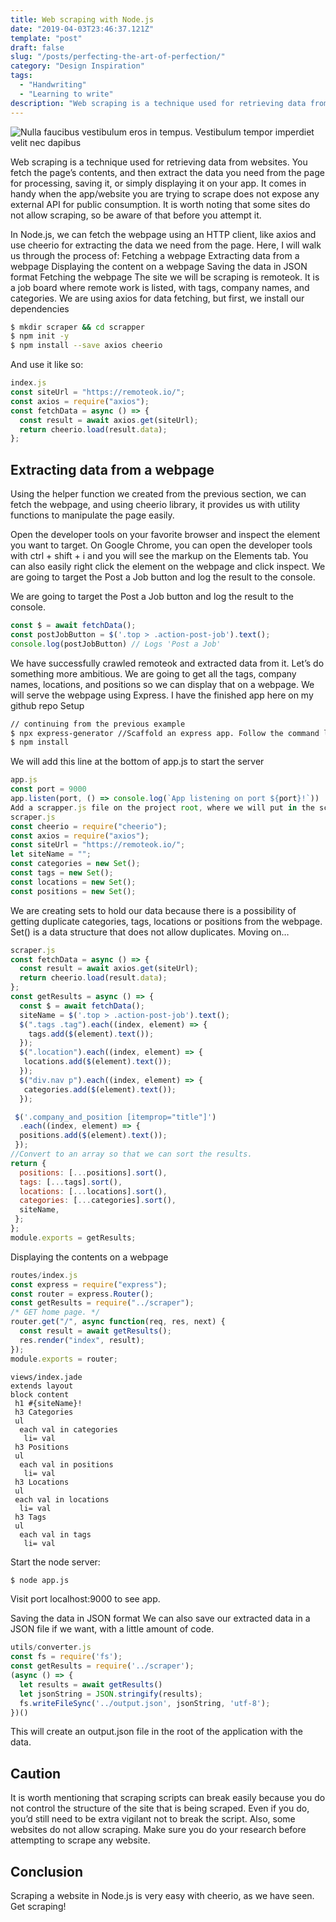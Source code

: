 ```yaml
---
title: Web scraping with Node.js
date: "2019-04-03T23:46:37.121Z"
template: "post"
draft: false
slug: "/posts/perfecting-the-art-of-perfection/"
category: "Design Inspiration"
tags:
  - "Handwriting"
  - "Learning to write"
description: "Web scraping is a technique used for retrieving data from websites. You fetch the page’s contents, and then extract the data you need from the page for processing, saving it, or simply displaying it on your app. It comes in handy when the app/website you are trying to scrape does not expose any external API for public consumption. It is worth noting that some sites do not allow scraping, so be aware of that before you attempt it."
---
```


![Nulla faucibus vestibulum eros in tempus. Vestibulum tempor imperdiet velit nec dapibus](/media/image-2.jpg)

Web scraping is a technique used for retrieving data from websites. You fetch the page’s contents, and then extract the data you need from the page for processing, saving it, or simply displaying it on your app. It comes in handy when the app/website you are trying to scrape does not expose any external API for public consumption. It is worth noting that some sites do not allow scraping, so be aware of that before you attempt it.

In Node.js, we can fetch the webpage using an HTTP client, like axios and use cheerio for extracting the data we need from the page.
Here, I will walk us through the process of:
Fetching a webpage
Extracting data from a webpage
Displaying the content on a webpage
Saving the data in JSON format
Fetching the webpage
The site we will be scraping is remoteok. It is a job board where remote work is listed, with tags, company names, and categories.
We are using axios for data fetching, but first, we install our dependencies

``` bash
$ mkdir scraper && cd scrapper
$ npm init -y
$ npm install --save axios cheerio
```

And use it like so:

``` js
index.js
const siteUrl = "https://remoteok.io/";
const axios = require("axios");
const fetchData = async () => {
  const result = await axios.get(siteUrl);
  return cheerio.load(result.data);
};
```

## Extracting data from a webpage
Using the helper function we created from the previous section, we can fetch the webpage, and using cheerio library, it provides us with utility functions to manipulate the page easily.

Open the developer tools on your favorite browser and inspect the element you want to target. On Google Chrome, you can open the developer tools with ctrl + shift + i and you will see the markup on the Elements tab. You can also easily right click the element on the webpage and click inspect.
We are going to target the Post a Job button and log the result to the console.

We are going to target the Post a Job button and log the result to the console.

``` js
const $ = await fetchData();
const postJobButton = $('.top > .action-post-job').text();
console.log(postJobButton) // Logs 'Post a Job'
```

We have successfully crawled remoteok and extracted data from it.
Let’s do something more ambitious. We are going to get all the tags, company names, locations, and positions so we can display that on a webpage. We will serve the webpage using Express. I have the finished app here on my github repo
Setup

``` bash
// continuing from the previous example
$ npx express-generator //Scaffold an express app. Follow the command line instructions. 
$ npm install
```

We will add this line at the bottom of app.js to start the server

``` js
app.js
const port = 9000
app.listen(port, () => console.log(`App listening on port ${port}!`))
Add a scrapper.js file on the project root, where we will put in the scrapper logic
scraper.js
const cheerio = require("cheerio");
const axios = require("axios");
const siteUrl = "https://remoteok.io/";
let siteName = "";
const categories = new Set();
const tags = new Set();
const locations = new Set();
const positions = new Set();
```

We are creating sets to hold our data because there is a possibility of getting duplicate categories, tags, locations or positions from the webpage. Set() is a data structure that does not allow duplicates.
Moving on…

``` js
scraper.js
const fetchData = async () => {
  const result = await axios.get(siteUrl);
  return cheerio.load(result.data);
};
const getResults = async () => {
  const $ = await fetchData();
  siteName = $('.top > .action-post-job').text();
  $(".tags .tag").each((index, element) => {
    tags.add($(element).text());
  });
  $(".location").each((index, element) => {
   locations.add($(element).text());
  });
  $("div.nav p").each((index, element) => {
   categories.add($(element).text());
  });

 $('.company_and_position [itemprop="title"]')
  .each((index, element) => {
  positions.add($(element).text());
 });
//Convert to an array so that we can sort the results.
return {
  positions: [...positions].sort(),
  tags: [...tags].sort(),
  locations: [...locations].sort(),
  categories: [...categories].sort(),
  siteName,
 };
};
module.exports = getResults;
```

Displaying the contents on a webpage

``` js
routes/index.js
const express = require("express");
const router = express.Router();
const getResults = require("../scraper");
/* GET home page. */
router.get("/", async function(req, res, next) {
  const result = await getResults();
  res.render("index", result);
});
module.exports = router;
```

```
views/index.jade
extends layout
block content
 h1 #{siteName}!
 h3 Categories
 ul
  each val in categories
   li= val
 h3 Positions
 ul
  each val in positions
   li= val
 h3 Locations
 ul
 each val in locations
  li= val
 h3 Tags
 ul
  each val in tags
   li= val
```

Start the node server:

``` bash
$ node app.js
```
Visit port localhost:9000 to see app.

Saving the data in JSON format
We can also save our extracted data in a JSON file if we want, with a little amount of code.

``` js
utils/converter.js
const fs = require('fs');
const getResults = require('../scraper');
(async () => {
  let results = await getResults()
  let jsonString = JSON.stringify(results);
  fs.writeFileSync('../output.json', jsonString, 'utf-8');
})()
```

This will create an output.json file in the root of the application with the data.

## Caution
It is worth mentioning that scraping scripts can break easily because you do not control the structure of the site that is being scraped. Even if you do, you’d still need to be extra vigilant not to break the script. Also, some websites do not allow scraping. Make sure you do your research before attempting to scrape any website.

## Conclusion
Scraping a website in Node.js is very easy with cheerio, as we have seen. Get scraping!